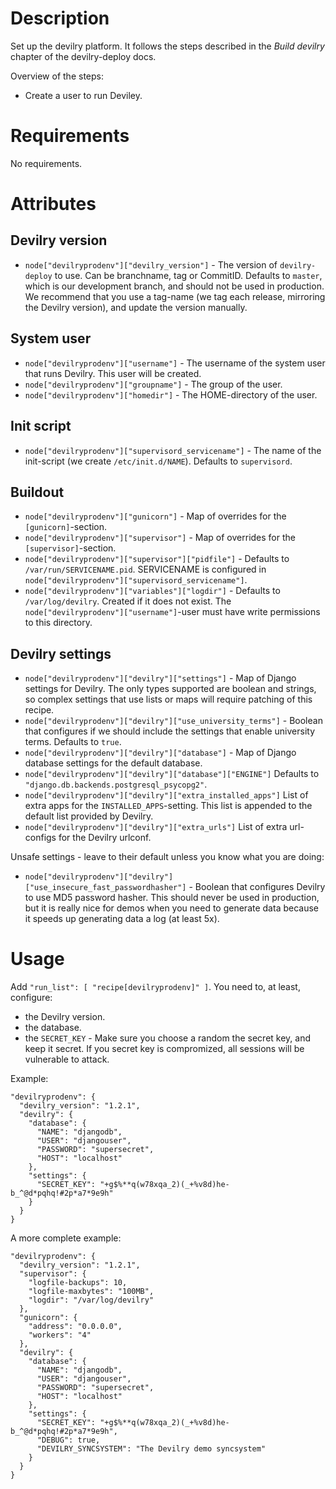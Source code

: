 Description
===========
Set up the devilry platform. It follows the steps described in the *Build
devilry* chapter of the devilry-deploy docs.

Overview of the steps:

- Create a user to run Deviley.


Requirements
============
No requirements.

Attributes
==========

Devilry version
---------------
- ``node["devilryprodenv"]["devilry_version"]`` - The version of
  ``devilry-deploy`` to use. Can be branchname, tag or CommitID.
  Defaults to ``master``, which is our development branch, and should not be
  used in production.  We recommend that you use a tag-name (we tag each
  release, mirroring the Devilry version), and update the version manually.

System user
-----------
- ``node["devilryprodenv"]["username"]`` - The username of the system user
  that runs Devilry. This user will be created.
- ``node["devilryprodenv"]["groupname"]`` - The group of the user.
- ``node["devilryprodenv"]["homedir"]`` - The HOME-directory of the user.

Init script
-----------
- ``node["devilryprodenv"]["supervisord_servicename"]`` - The 
  name of the init-script (we create ``/etc/init.d/NAME``).
  Defaults to ``supervisord``.

Buildout
--------
- ``node["devilryprodenv"]["gunicorn"]`` - Map of overrides for the
  ``[gunicorn]``-section.
- ``node["devilryprodenv"]["supervisor"]`` - Map of overrides for the
  ``[supervisor]``-section.
- ``node["devilryprodenv"]["supervisor"]["pidfile"]`` -
  Defaults to ``/var/run/SERVICENAME.pid``. SERVICENAME is configured
  in ``node["devilryprodenv"]["supervisord_servicename"]``.
- ``node["devilryprodenv"]["variables"]["logdir"]`` - Defaults
  to ``/var/log/devilry``. Created if it does not exist.
  The ``node["devilryprodenv"]["username"]``-user must have write
  permissions to this directory.



Devilry settings
----------------
- ``node["devilryprodenv"]["devilry"]["settings"]`` - Map of Django settings
  for Devilry. The only types supported are boolean and strings, so complex
  settings that use lists or maps will require patching of this
  recipe.
- ``node["devilryprodenv"]["devilry"]["use_university_terms"]`` - Boolean
  that configures if we should include the settings that enable university
  terms. Defaults to ``true``.
- ``node["devilryprodenv"]["devilry"]["database"]`` - Map of Django database
  settings for the default database.
- ``node["devilryprodenv"]["devilry"]["database"]["ENGINE"]``
  Defaults to ``"django.db.backends.postgresql_psycopg2"``.
- ``node["devilryprodenv"]["devilry"]["extra_installed_apps"]``
  List of extra apps for the ``INSTALLED_APPS``-setting.
  This list is appended to the default list provided by Devilry.
- ``node["devilryprodenv"]["devilry"]["extra_urls"]``
  List of extra url-configs for the Devilry urlconf.

Unsafe settings - leave to their default unless you know what you are doing:
- ``node["devilryprodenv"]["devilry"]["use_insecure_fast_passwordhasher"]`` - Boolean
  that configures Devilry to use MD5 password hasher. This should never be
  used in production, but it is really nice for demos when you need to
  generate data because it speeds up generating data a log (at least 5x).



Usage
=====

Add ``"run_list": [ "recipe[devilryprodenv]" ]``. You need to, at least,
configure:

- the Devilry version. 
- the database.
- the ``SECRET_KEY`` - Make sure you choose a random the secret key, and keep
  it secret. If you secret key is compromized, all sessions will be
  vulnerable to attack.

Example:

    "devilryprodenv": {
      "devilry_version": "1.2.1",
      "devilry": {
        "database": {
          "NAME": "djangodb",
          "USER": "djangouser",
          "PASSWORD": "supersecret",
          "HOST": "localhost"
        },
        "settings": {
          "SECRET_KEY": "+g$%**q(w78xqa_2)(_+%v8d)he-b_^@d*pqhq!#2p*a7*9e9h"
        }
      }
    }


A more complete example:

    "devilryprodenv": {
      "devilry_version": "1.2.1",
      "supervisor": {
        "logfile-backups": 10,
        "logfile-maxbytes": "100MB",
        "logdir": "/var/log/devilry"
      },
      "gunicorn": {
        "address": "0.0.0.0",
        "workers": "4"
      },
      "devilry": {
        "database": {
          "NAME": "djangodb",
          "USER": "djangouser",
          "PASSWORD": "supersecret",
          "HOST": "localhost"
        },
        "settings": {
          "SECRET_KEY": "+g$%**q(w78xqa_2)(_+%v8d)he-b_^@d*pqhq!#2p*a7*9e9h",
          "DEBUG": true,
          "DEVILRY_SYNCSYSTEM": "The Devilry demo syncsystem"
        }
      }
    }
